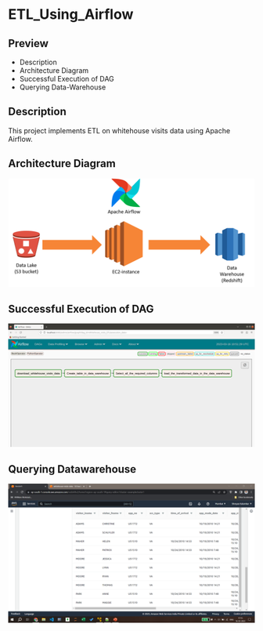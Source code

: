 # ETL_Using_Airflow
## Preview
- Description
- Architecture Diagram
- Successful Execution of DAG
- Querying Data-Warehouse
## Description
This project implements ETL on whitehouse visits data using Apache Airflow.
## Architecture Diagram
![alt text](https://github.com/ShreyasK2411/ETL_Using_Airflow/blob/3fcc1b2f804fc13061052f354e68d780902f48c6/images/architecture.png?raw=true)
## Successful Execution of DAG
![alt text](https://github.com/ShreyasK2411/ETL_Using_Airflow/blob/3fcc1b2f804fc13061052f354e68d780902f48c6/images/execution_complete.png?raw=true)
## Querying Datawarehouse
![alt text](https://github.com/ShreyasK2411/ETL_Using_Airflow/blob/cdba11ba9aca3323f3bd257ed0c100afbfd700da/images/querying_datawarehouse.png?raw=true)
